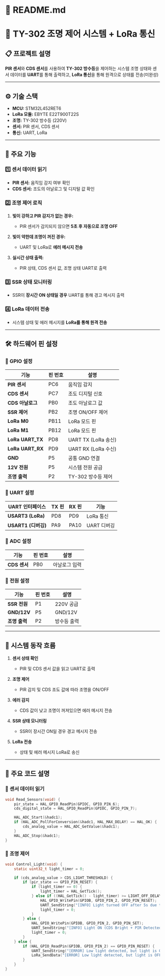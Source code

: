 # 📑 **README.md**

# 🚀 **TY-302 조명 제어 시스템 + LoRa 통신**

## 📋 **프로젝트 설명**
**PIR 센서**와 **CDS 센서**를 사용하여 **TY-302 방수등**을 제어하는 시스템 
조명 상태와 센서 데이터를 **UART**를 통해 출력하고, **LoRa 통신**을 통해 원격으로 상태를 전송(미완성)

---

## ⚙️ **기술 스택**
- **MCU:** STM32L452RET6  
- **LoRa 모듈:** EBYTE E22T900T22S  
- **조명:** TY-302 방수등 (220V)  
- **센서:** PIR 센서, CDS 센서  
- **통신:** UART, LoRa  

---

## 📡 **주요 기능**

### 1️⃣ **센서 데이터 읽기**
- **PIR 센서:** 움직임 감지 여부 확인  
- **CDS 센서:** 조도의 아날로그 및 디지털 값 확인  

### 2️⃣ **조명 제어 로직**
1. **빛이 강하고 PIR 감지가 없는 경우:**  
   - PIR 센서가 감지되지 않으면 **5초 후 자동으로 조명 OFF**  

2. **빛이 약한데 조명이 꺼진 경우:**  
   - UART 및 LoRa로 **에러 메시지 전송**

3. **실시간 상태 출력:**  
   - PIR 상태, CDS 센서 값, 조명 상태 UART로 출력  

### 3️⃣ **SSR 상태 모니터링**
- SSR이 **장시간 ON 상태일 경우** UART를 통해 경고 메시지 출력  

### 4️⃣ **LoRa 데이터 전송**
- 시스템 상태 및 에러 메시지를 **LoRa를 통해 원격 전송**  

---

## 🛠️ **하드웨어 핀 설정**

### 📌 **GPIO 설정**

| **기능**       | **핀 번호** | **설명**           |
|-----------------|------------|--------------------|
| **PIR 센서**   | PC6        | 움직임 감지        |
| **CDS 센서**   | PC7        | 조도 디지털 신호   |
| **CDS 아날로그** | PB0        | 조도 아날로그 값   |
| **SSR 제어**   | PB2        | 조명 ON/OFF 제어   |
| **LoRa M0**    | PB11       | LoRa 모드 핀       |
| **LoRa M1**    | PB12       | LoRa 모드 핀       |
| **LoRa UART_TX** | PD8        | UART TX (LoRa 송신) |
| **LoRa UART_RX** | PD9        | UART RX (LoRa 수신) |
| **GND**        | P5         | 공통 GND 연결      |
| **12V 전원**   | P5         | 시스템 전원 공급   |
| **조명 출력**  | P2         | TY-302 방수등 제어 |

### 📌 **UART 설정**

| **UART 인터페이스** | **TX 핀** | **RX 핀** | **기능**        |
|----------------------|---------|---------|----------------|
| **USART3 (LoRa)**    | PD8     | PD9     | LoRa 통신      |
| **USART1 (디버깅)**  | PA9     | PA10    | UART 디버깅    |

### 📌 **ADC 설정**

| **기능**       | **핀 번호** | **설명**        |
|-----------------|------------|---------------|
| **CDS 센서**   | PB0        | 아날로그 입력  |

### 📌 **전원 설정**

| **기능**      | **핀 번호** | **설명**    |
|---------------|------------|-----------|
| **SSR 전원**  | P1         | 220V 공급  |
| **GND/12V**   | P5         | GND/12V   |
| **조명 출력** | P2         | 방수등 출력 |

---

## 🔄 **시스템 동작 흐름**
1. **센서 상태 확인**  
   - PIR 및 CDS 센서 값을 읽고 UART로 출력  

2. **조명 제어**  
   - PIR 감지 및 CDS 조도 값에 따라 조명을 ON/OFF  

3. **에러 감지**  
   - CDS 값이 낮고 조명이 꺼져있으면 에러 메시지 전송  

4. **SSR 상태 모니터링**  
   - SSR이 장시간 ON일 경우 경고 메시지 전송  

5. **LoRa 전송**  
   - 상태 및 에러 메시지 LoRa로 송신  

---

## 📝 **주요 코드 설명**

### 🔹 **센서 데이터 읽기**
```c
void Read_Sensors(void) {
    pir_state = HAL_GPIO_ReadPin(GPIOC, GPIO_PIN_6);
    cds_digital_state = HAL_GPIO_ReadPin(GPIOC, GPIO_PIN_7);

    HAL_ADC_Start(&hadc1);
    if (HAL_ADC_PollForConversion(&hadc1, HAL_MAX_DELAY) == HAL_OK) {
        cds_analog_value = HAL_ADC_GetValue(&hadc1);
    }
    HAL_ADC_Stop(&hadc1);
}
```
### 🔹 **조명 제어**
```c
void Control_Light(void) {
    static uint32_t light_timer = 0;

    if (cds_analog_value > CDS_LIGHT_THRESHOLD) {
        if (pir_state == GPIO_PIN_RESET) {
            if (light_timer == 0) {
                light_timer = HAL_GetTick();
            } else if ((HAL_GetTick() - light_timer) >= LIGHT_OFF_DELAY) {
                HAL_GPIO_WritePin(GPIOB, GPIO_PIN_2, GPIO_PIN_RESET);
                UART_SendString("[INFO] Light turned OFF after 5s due to no PIR detection.\r\n");
                light_timer = 0;
            }
        } else {
            HAL_GPIO_WritePin(GPIOB, GPIO_PIN_2, GPIO_PIN_SET);
            UART_SendString("[INFO] Light ON (CDS Bright + PIR Detected).\r\n");
            light_timer = 0;
        }
    } else {
        if (HAL_GPIO_ReadPin(GPIOB, GPIO_PIN_2) == GPIO_PIN_RESET) {
            UART_SendString("[ERROR] Low light detected, but light is OFF!\r\n");
            LoRa_SendData("[ERROR] Low light detected, but light is OFF!");
        }
    }
}
```
